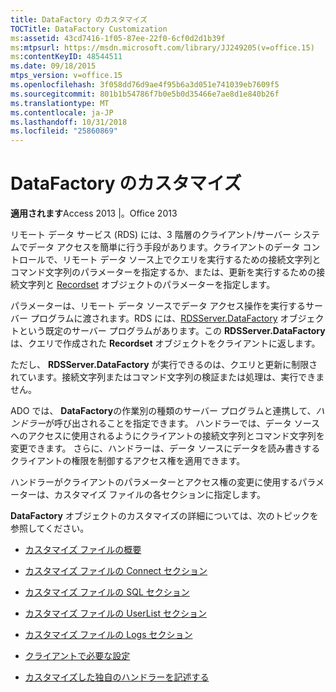 ```yaml
---
title: DataFactory のカスタマイズ
TOCTitle: DataFactory Customization
ms:assetid: 43cd7416-1f05-87ee-22f0-6cf0d2d1b39f
ms:mtpsurl: https://msdn.microsoft.com/library/JJ249205(v=office.15)
ms:contentKeyID: 48544511
ms.date: 09/18/2015
mtps_version: v=office.15
ms.openlocfilehash: 3f058dd76d9ae4f95b6a3d051e741039eb7609f5
ms.sourcegitcommit: 801b1b54786f7b0e5b0d35466e7ae8d1e840b26f
ms.translationtype: MT
ms.contentlocale: ja-JP
ms.lasthandoff: 10/31/2018
ms.locfileid: "25860869"
---
```

# <a name="datafactory-customization"></a>DataFactory のカスタマイズ


**適用されます**Access 2013 |。Office 2013

リモート データ サービス (RDS) には、3 階層のクライアント/サーバー システムでデータ アクセスを簡単に行う手段があります。クライアントのデータ コントロールで、リモート データ ソース上でクエリを実行するための接続文字列とコマンド文字列のパラメーターを指定するか、または、更新を実行するための接続文字列と [Recordset](recordset-object-ado.md) オブジェクトのパラメーターを指定します。

パラメーターは、リモート データ ソースでデータ アクセス操作を実行するサーバー プログラムに渡されます。RDS には、[RDSServer.DataFactory](datafactory-object-rdsserver.md) オブジェクトという既定のサーバー プログラムがあります。この **RDSServer.DataFactory** は、クエリで作成された **Recordset** オブジェクトをクライアントに返します。

ただし、 **RDSServer.DataFactory** が実行できるのは、クエリと更新に制限されています。接続文字列またはコマンド文字列の検証または処理は、実行できません。

ADO では、 **DataFactory**の作業別の種類のサーバー プログラムと連携して、*ハンドラー*が呼び出されることを指定できます。 ハンドラーでは、データ ソースへのアクセスに使用されるようにクライアントの接続文字列とコマンド文字列を変更できます。 さらに、ハンドラーは、データ ソースにデータを読み書きするクライアントの権限を制御するアクセス権を適用できます。

ハンドラーがクライアントのパラメーターとアクセス権の変更に使用するパラメーターは、カスタマイズ ファイルの各セクションに指定します。

**DataFactory** オブジェクトのカスタマイズの詳細については、次のトピックを参照してください。

  - [カスタマイズ ファイルの概要](understanding-the-customization-file.md)

  - [カスタマイズ ファイルの Connect セクション](customization-file-connect-section.md)

  - [カスタマイズ ファイルの SQL セクション](customization-file-sql-section.md)

  - [カスタマイズ ファイルの UserList セクション](customization-file-userlist-section.md)

  - [カスタマイズ ファイルの Logs セクション](customization-file-logs-section.md)

  - [クライアントで必要な設定](https://docs.microsoft.com/office/vba/access/concepts/miscellaneous/required-client-settings)

  - [カスタマイズした独自のハンドラーを記述する](https://docs.microsoft.com/office/vba/access/concepts/miscellaneous/writing-your-own-customized-handler)
